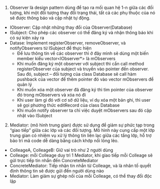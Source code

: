 1. Observer là design pattern dùng để tạo ra mối quan hệ 1-n giữa các đối tượng, khi một đối tượng thay đổi trạng thái, tất cả các phụ thuộc của nó sẽ được thông báo và cập nhật tự động. 
  - IObserver: Cập nhật những thay đổi của Observer(Database)
  - ISubject: Cho phép các observer có thể đăng ký và nhận thông báo khi có sự kiện xảy ra
  - Datase: Implement registerObserver, removeObserver, và notifyObservers từ ISubject để thực hiện
      + Để lưu thông tin về các observer thì ở đây mình sẽ dùng một biến member kiểu vector<IObserver*> là mObservers
      + Khi muốn đăng ký một observer với subject thì cần call method registerObserver của subject và truyền vào pointer đến observer. Sau đó, subject – đối tượng của class Database sẽ call hàm pushback của vector để thêm pointer đó vào vector mObservers để quản lý
      + Khi muốn xóa một observer đã đăng ký thì tìm pointer của observer đó trong mObservers và xóa nó đi
      + Khi user làm gì đó với cơ sở dữ liệu, ví dụ xóa một bản ghi, thì user sẽ gọi phương thức editRecord của class Database
      + Khi muốn notify observer ta chỉ việc duyệt mObservers sau đó cập nhật vào ISubject
2. Mediator: (mô hình trung gian) được sử dụng để giảm sự phức tạp trong “giao tiếp” giữa các lớp và các đối tượng. Mô hình này cung cấp một lớp trung gian có nhiệm vụ xử lý thông tin liên lạc giữa các tầng lớp, hỗ trợ bảo trì mã code dễ dàng bằng cách khớp nối lỏng lẻo.
  - ColleageA, ColleageB: Giữ vai trò như 2 người dùng
  - Colleage: mỗi Colleage duy trì 1 Mediator, khi giao tiếp mỗi Colleage sẽ gửi trực tiếp tin nhắn đến ConcreteMediator
  - ConcreteMediator: Tiếp nhận tin nhắn từ Colleage, và là nhân tố quyết định thông tin sẽ được gửi đến người dùng nào
  - Mediator: Làm giảm sự ghép nối của mỗi Colleage, có thể thay đổi độc lập
